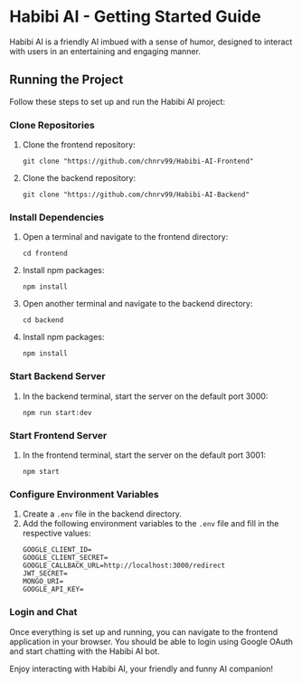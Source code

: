 # Habibi AI - Getting Started Guide

Habibi AI is a friendly AI imbued with a sense of humor, designed to interact with users in an entertaining and engaging manner.

## Running the Project

Follow these steps to set up and run the Habibi AI project:

### Clone Repositories
1. Clone the frontend repository:
   ```
   git clone "https://github.com/chnrv99/Habibi-AI-Frontend"
   ```
2. Clone the backend repository:
   ```
   git clone "https://github.com/chnrv99/Habibi-AI-Backend"
   ```

### Install Dependencies
1. Open a terminal and navigate to the frontend directory:
   ```
   cd frontend
   ```
2. Install npm packages:
   ```
   npm install
   ```
3. Open another terminal and navigate to the backend directory:
   ```
   cd backend
   ```
4. Install npm packages:
   ```
   npm install
   ```

### Start Backend Server
1. In the backend terminal, start the server on the default port 3000:
   ```
   npm run start:dev
   ```

### Start Frontend Server
1. In the frontend terminal, start the server on the default port 3001:
   ```
   npm start
   ```

### Configure Environment Variables
1. Create a `.env` file in the backend directory.
2. Add the following environment variables to the `.env` file and fill in the respective values:
   ```
   GOOGLE_CLIENT_ID=
   GOOGLE_CLIENT_SECRET=
   GOOGLE_CALLBACK_URL=http://localhost:3000/redirect
   JWT_SECRET=
   MONGO_URI=
   GOOGLE_API_KEY=
   ```

### Login and Chat
Once everything is set up and running, you can navigate to the frontend application in your browser. You should be able to login using Google OAuth and start chatting with the Habibi AI bot.

Enjoy interacting with Habibi AI, your friendly and funny AI companion!
